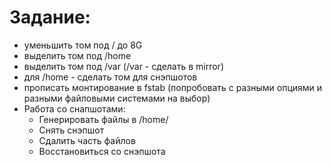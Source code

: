 # Задание:
* уменьшить том под / до 8G
* выделить том под /home
* выделить том под /var (/var - сделать в mirror)
* для /home - сделать том для снэпшотов
* прописать монтирование в fstab (попробовать с разными опциями и разными файловыми системами на выбор)
* Работа со снапшотами:
  * Генерировать файлы в /home/
  * Снять снэпшот
  * Сдалить часть файлов
  * Восстановиться со снэпшота
